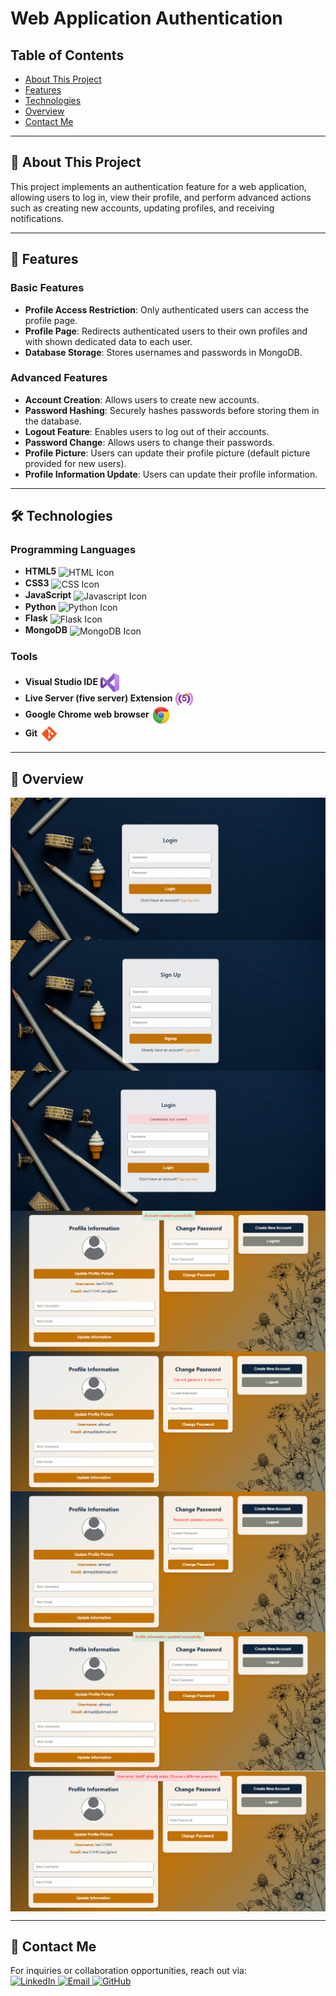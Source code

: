 # Web Application Authentication
## Table of Contents
* [About This Project](#-about-this-project)
* [Features](#features)
* [Technologies](#technologies)
* [Overview](#overview)
* [Contact Me](#contact-me)

---


## 🚀 About This Project
This project implements an authentication feature for a web application, allowing users to log in, view their profile, and perform advanced actions such as creating new accounts, updating profiles, and receiving notifications.

---
## 📂 Features
### Basic Features
- **Profile Access Restriction**: Only authenticated users can access the profile page.
- **Profile Page**: Redirects authenticated users to their own profiles and with shown dedicated data to each user.
- **Database Storage**: Stores usernames and passwords in MongoDB.

### Advanced Features 
- **Account Creation**: Allows users to create new accounts.
- **Password Hashing**: Securely hashes passwords before storing them in the database.
- **Logout Feature**: Enables users to log out of their accounts.
- **Password Change**: Allows users to change their passwords.
- **Profile Picture**: Users can update their profile picture (default picture provided for new users).
- **Profile Information Update**: Users can update their profile information.
---

## 🛠️ Technologies
### Programming Languages
- **HTML5** <img src="https://raw.githubusercontent.com/marwin1991/profile-technology-icons/refs/heads/main/icons/html.png" alt="HTML Icon" width="30" align="center">
- **CSS3** <img src="https://raw.githubusercontent.com/marwin1991/profile-technology-icons/refs/heads/main/icons/css.png" alt="CSS Icon" width="30" align="center">
- **JavaScript** <img src="https://raw.githubusercontent.com/marwin1991/profile-technology-icons/refs/heads/main/icons/javascript.png" alt="Javascript Icon" width="25" align="center">
- **Python** <img src="https://raw.githubusercontent.com/marwin1991/profile-technology-icons/refs/heads/main/icons/python.png" alt="Python Icon" width="25" align="center">
- **Flask** <img src="https://raw.githubusercontent.com/marwin1991/profile-technology-icons/refs/heads/main/icons/flask.png" alt="Flask Icon" width="30" align="center">
- **MongoDB** <img src="https://github.com/marwin1991/profile-technology-icons/blob/main/icons/mongodb.png" alt="MongoDB Icon" width="40" align="center">

### Tools
- **Visual Studio IDE** <img src="https://github.com/ahmad-wakkaf/ahmad-wakkaf.github.io/blob/main/icons/VisualStudio-Icon.png" alt="Visual Studio Icon" width="30" align="center">
- **Live Server (five server) Extension** <img src="https://github.com/ahmad-wakkaf/ahmad-wakkaf.github.io/blob/main/icons/LiveServer-Icon.png" alt="Five Server Icon" width="30" align="center">
- **Google Chrome web browser** <img src="https://github.com/ahmad-wakkaf/ahmad-wakkaf.github.io/blob/main/icons/GoogleChrome-Icon.png" alt="Google Chrome Icon" width="30" align="center">
- **Git** <img src="https://github.com/ahmad-wakkaf/ahmad-wakkaf.github.io/blob/main/icons/Git-Icon.png" alt="Git Icon" width="30" align="center">
---

## 🔎 Overview

<img src="https://github.com/ahmad-wakkaf/web-authentication/blob/main/screenshots/login-page.png" alt="login page" align="center">

<img src="https://github.com/ahmad-wakkaf/web-authentication/blob/main/screenshots/signup-page.png" alt="Sign Up" align="center">

<img src="https://github.com/ahmad-wakkaf/web-authentication/blob/main/screenshots/credential-not-correct.png" alt="Verify Credentials"  align="center">

<img src="https://github.com/ahmad-wakkaf/web-authentication/blob/main/screenshots/account-created.png" alt="Account Created" align="center">

<img src="https://github.com/ahmad-wakkaf/web-authentication/blob/main/screenshots/password-incorrect.png" alt="portfolio Image" align="center">

<img src="https://github.com/ahmad-wakkaf/web-authentication/blob/main/screenshots/password-successfully.png" alt="portfolio Image" align="center">

<img src="https://github.com/ahmad-wakkaf/web-authentication/blob/main/screenshots/updated-successfully.png" alt="portfolio Image"  align="center">

<img src="https://github.com/ahmad-wakkaf/web-authentication/blob/main/screenshots/username-exist.png" alt="portfolio Image" align="center">

---

## 📧 Contact Me

For inquiries or collaboration opportunities, reach out via:
<br/>
<a href="https://www.linkedin.com/in/ahmad-wakkaf">
    <img src="https://img.icons8.com/ios-filled/50/0A66C2/linkedin.png" alt="LinkedIn" width="30" height="30">
  </a>
  <a href="mailto:ahmad.wakkaf1@gmail.com">
    <img src="https://img.icons8.com/ios-filled/50/D14836/gmail.png" alt="Email" width="30" height="30">
  </a>
  <a href="https://github.com/ahmad-wakkaf">
    <img src="https://img.icons8.com/ios-filled/50/181717/github.png" alt="GitHub" width="30" height="30">
  </a>

